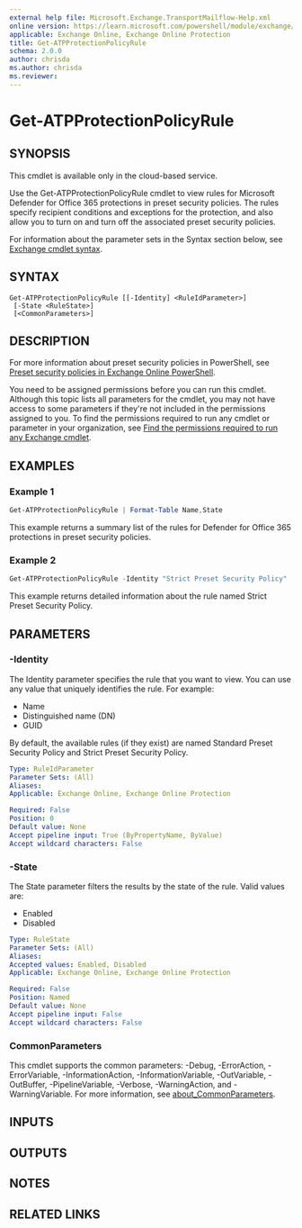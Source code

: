```yaml
---
external help file: Microsoft.Exchange.TransportMailflow-Help.xml
online version: https://learn.microsoft.com/powershell/module/exchange/get-atpprotectionpolicyrule
applicable: Exchange Online, Exchange Online Protection
title: Get-ATPProtectionPolicyRule
schema: 2.0.0
author: chrisda
ms.author: chrisda
ms.reviewer:
---
```


# Get-ATPProtectionPolicyRule

## SYNOPSIS
This cmdlet is available only in the cloud-based service.

Use the Get-ATPProtectionPolicyRule cmdlet to view rules for Microsoft Defender for Office 365 protections in preset security policies. The rules specify recipient conditions and exceptions for the protection, and also allow you to turn on and turn off the associated preset security policies.

For information about the parameter sets in the Syntax section below, see [Exchange cmdlet syntax](https://learn.microsoft.com/powershell/exchange/exchange-cmdlet-syntax).

## SYNTAX

```
Get-ATPProtectionPolicyRule [[-Identity] <RuleIdParameter>]
 [-State <RuleState>]
 [<CommonParameters>]
```

## DESCRIPTION
For more information about preset security policies in PowerShell, see [Preset security policies in Exchange Online PowerShell](https://learn.microsoft.com/microsoft-365/security/office-365-security/preset-security-policies#preset-security-policies-in-exchange-online-powershell).

You need to be assigned permissions before you can run this cmdlet. Although this topic lists all parameters for the cmdlet, you may not have access to some parameters if they're not included in the permissions assigned to you. To find the permissions required to run any cmdlet or parameter in your organization, see [Find the permissions required to run any Exchange cmdlet](https://learn.microsoft.com/powershell/exchange/find-exchange-cmdlet-permissions).

## EXAMPLES

### Example 1
```powershell
Get-ATPProtectionPolicyRule | Format-Table Name,State
```

This example returns a summary list of the rules for Defender for Office 365 protections in preset security policies.

### Example 2
```powershell
Get-ATPProtectionPolicyRule -Identity "Strict Preset Security Policy"
```

This example returns detailed information about the rule named Strict Preset Security Policy.

## PARAMETERS

### -Identity
The Identity parameter specifies the rule that you want to view. You can use any value that uniquely identifies the rule. For example:

- Name
- Distinguished name (DN)
- GUID

By default, the available rules (if they exist) are named Standard Preset Security Policy and Strict Preset Security Policy.

```yaml
Type: RuleIdParameter
Parameter Sets: (All)
Aliases:
Applicable: Exchange Online, Exchange Online Protection

Required: False
Position: 0
Default value: None
Accept pipeline input: True (ByPropertyName, ByValue)
Accept wildcard characters: False
```

### -State
The State parameter filters the results by the state of the rule. Valid values are:

- Enabled
- Disabled

```yaml
Type: RuleState
Parameter Sets: (All)
Aliases:
Accepted values: Enabled, Disabled
Applicable: Exchange Online, Exchange Online Protection

Required: False
Position: Named
Default value: None
Accept pipeline input: False
Accept wildcard characters: False
```

### CommonParameters
This cmdlet supports the common parameters: -Debug, -ErrorAction, -ErrorVariable, -InformationAction, -InformationVariable, -OutVariable, -OutBuffer, -PipelineVariable, -Verbose, -WarningAction, and -WarningVariable. For more information, see [about_CommonParameters](https://go.microsoft.com/fwlink/p/?LinkID=113216).

## INPUTS

## OUTPUTS

## NOTES

## RELATED LINKS
